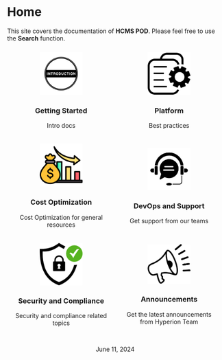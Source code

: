 # Home

This site covers the documentation of **HCMS POD**. Please feel free to use the **Search** function.

<div style="display: flex; flex-wrap: wrap; justify-content: center; align-items: center; margin: 0 auto; max-width: 1200px;">
  <div style="flex: 1; min-width: 200px; margin: 10px; text-align: center;">
    <img src="assets/images/intro.png" alt="CMS" style="width: 100px;">
    <h3>Getting Started</h3>
    <p>Intro docs</p>
  </div>
  <div style="flex: 1; min-width: 200px; margin: 10px; text-align: center;">
    <img src="assets/images/platform.png" alt="Platform" style="width: 100px;">
    <h3>Platform</h3>
    <p>Best practices</p>
  </div>
  <div style="flex: 1; min-width: 200px; margin: 10px; text-align: center;">
    <img src="assets/images/cost-optimization.png" alt="Cost Optimization" style="width: 100px;">
    <h3>Cost Optimization</h3>
    <p>Cost Optimization for general resources</p>
  </div>
  <div style="flex: 1; min-width: 200px; margin: 10px; text-align: center;">
    <img src="assets/images/support.png" alt="DevOps and Support" style="width: 100px;">
    <h3>DevOps and Support</h3>
    <p>Get support from our teams</p>
  </div>
  <div style="flex: 1; min-width: 200px; margin: 10px; text-align: center;">
    <img src="assets/images/security-compliance.png" alt="Security and Compliance" style="width: 100px;">
    <h3>Security and Compliance</h3>
    <p>Security and compliance related topics</p>
  </div>
  <div style="flex: 1; min-width: 200px; margin: 10px; text-align: center;">
    <img src="assets/images/announcements.png" alt="Announcements" style="width: 100px;">
    <h3>Announcements</h3>
    <p>Get the latest announcements from Hyperion Team</p>
  </div>
</div>

<p style="text-align: center; margin-top: 20px;">June 11, 2024</p>
